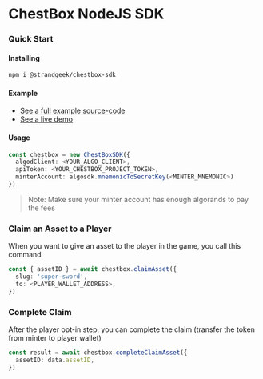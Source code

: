 # ChestBox NodeJS SDK


### Quick Start

#### Installing

```bash
npm i @strandgeek/chestbox-sdk
```

#### Example
- [See a full example source-code](https://github.com/strandgeek/chestbox/tree/main/sdks/js-chestbox-sdk/example)
- [See a live demo](https://demo.chestbox.io)


#### Usage

```typescript
const chestbox = new ChestBoxSDK({
  algodClient: <YOUR_ALGO_CLIENT>,
  apiToken: <YOUR_CHESTBOX_PROJECT_TOKEN>,
  minterAccount: algosdk.mnemonicToSecretKey(<MINTER_MNEMONIC>)
})
```

> Note: Make sure your minter account has enough algorands to pay the fees

### Claim an Asset to a Player

When you want to give an asset to the player in the game, you call this command

```typescript
const { assetID } = await chestbox.claimAsset({
  slug: 'super-sword',
  to: <PLAYER_WALLET_ADDRESS>,
})
```

### Complete Claim

After the player opt-in step, you can complete the claim (transfer the token from minter to player wallet)

```typescript
const result = await chestbox.completeClaimAsset({
  assetID: data.assetID,
})
```
